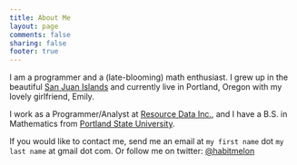 ```yaml
---
title: About Me
layout: page
comments: false
sharing: false
footer: true
---
```

I am a programmer and a (late-blooming) math enthusiast. I grew up in the beautiful [San Juan Islands](https://maps.google.com/maps?hl=en&q=san+juan+islands&ie=UTF-8&hq=&hnear=0x548f7c056c64923d:0x79e31327e7db0fb2,San+Juan+Island&gl=us&ei=ZiT6T5HLNcfJqgGEnYGLCQ&sqi=2&ved=0CL0BELYD) and currently live in Portland, Oregon with my lovely girlfriend, Emily.

I work as a Programmer/Analyst at [Resource Data Inc.](http://www.resdat.com/), and I have a B.S. in Mathematics from [Portland State University](http://pdx.edu).

If you would like to contact me, send me an email at `my first name` dot `my last name` at gmail dot com. Or follow me on twitter: [@habitmelon](http://twitter.com/habitmelon)